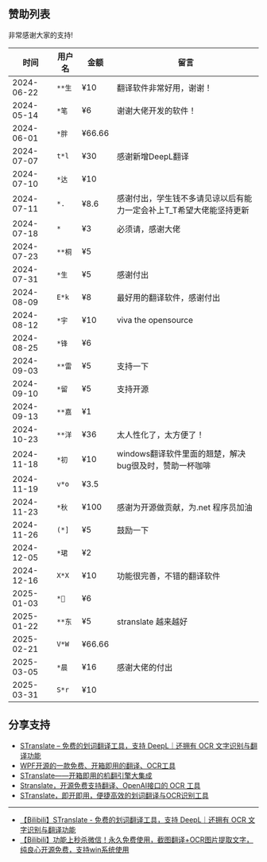 ## 赞助列表

非常感谢大家的支持!

| 时间         | 用户名   | 金额     | 留言                                 |
|------------|-------|--------|-------------------------------------|
| 2024-06-22 | `**生` | ¥10    | 翻译软件非常好用，谢谢！                        |
| 2024-05-14 | `*笔`  | ¥6     | 谢谢大佬开发的软件！                          |
| 2024-06-01 | `*胖`  | ¥66.66 |                                     |
| 2024-07-07 | `t*l` | ¥30    | 感谢新增DeepL翻译                         |
| 2024-07-10 | `*达`  | ¥10    |                                     |
| 2024-07-11 | `*.`  | ¥8.6   | 感谢付出，学生钱不多请见谅以后有能力一定会补上T_T希望大佬能坚持更新 |
| 2024-07-18 | `*`   | ¥3     | 必须请，感谢大佬                            |
| 2024-07-23 | `**桐` | ¥5     |                                     |
| 2024-07-31 | `*生`  | ¥5     | 感谢付出                                |
| 2024-08-09 | `E*k` | ¥8     | 最好用的翻译软件，感谢付出                       |
| 2024-08-12 | `*宇`  | ¥10    | viva the opensource                 |
| 2024-08-25 | `*锋`  | ¥6     |                                     |
| 2024-09-03 | `**雷` | ¥5     | 支持一下                                |
| 2024-09-10 | `*留`  | ¥5     | 支持开源                                |
| 2024-09-13 | `**嘉` | ¥1     |                                 |
| 2024-10-23 | `**洋` | ¥36    | 太人性化了，太方便了！              |
| 2024-11-18 | `*初`  | ¥10    | windows翻译软件里面的翘楚，解决bug很及时，赞助一杯咖啡 |
| 2024-11-19 | `v*o` | ¥3.5   |                                     |
| 2024-11-23 | `*秋`  | ¥100   | 感谢为开源做贡献，为.net 程序员加油       |
| 2024-11-26 | `(*]` | ¥5     | 鼓励一下       |
| 2024-12-05 | `*珺`  | ¥2     |               |
| 2024-12-16 | `X*X` | ¥10    | 功能很完善，不错的翻译软件              |
| 2025-01-03 | `*🐇` | ¥6     |               |
| 2025-01-22 | `**东` | ¥5     |  stranslate 越来越好					|
| 2025-02-21 | `V*W` | ¥66.66 |  					|
| 2025-03-05 | `*晨` | ¥16     |  感谢大佬的付出 		|
| 2025-03-31 | `S*r` | ¥10     |   		|

## 分享支持

- [STranslate – 免费的划词翻译工具，支持 DeepL｜还拥有 OCR 文字识别与翻译功能](https://www.appinn.com/stranslate/)
- [WPF开源的一款免费、开箱即用的翻译、OCR工具 ](https://www.cnblogs.com/Can-daydayup/p/18062151)
- [STranslate——开箱即用的机翻引擎大集成](https://www.musingpages.com/technology/2024/02/20/stranslate-out-of-box)
- [Stranslate，开源免费支持翻译、OpenAI接口的 OCR 工具](https://www.ittel.cn/archives/31325.html)
- [STranslate，即开即用，便捷高效的划词翻译与OCR识别工具](https://post.smzdm.com/p/axoeo3ew/)

---
- [【Bilibili】STranslate - 免费的划词翻译工具，支持 DeepL｜还拥有 OCR 文字识别与翻译功能](https://www.bilibili.com/video/BV1Ta4y127eR/)
- [【Bilibili】功能上秒杀微信！永久免费使用，截图翻译+OCR图片提取文字，纯良心开源免费，支持win系统使用](https://www.bilibili.com/video/BV1fS411A7Ut)
